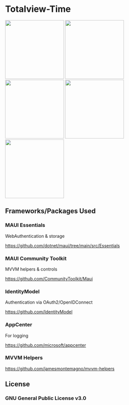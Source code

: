 # Totalview-Time

<div>
  <img src="https://user-images.githubusercontent.com/24821250/174489819-dbfe0574-f070-4342-a02c-55d120acd969.png" width="190" />
  <img src="https://user-images.githubusercontent.com/24821250/174489829-a65a2c33-7188-4073-a591-eaa8d05aa7fe.png" width="190" />
  <img src="https://user-images.githubusercontent.com/24821250/174489830-ef079de9-5152-4eb5-a792-f10e44ccc95f.png" width="190" />
  <img src="https://user-images.githubusercontent.com/24821250/174490167-8ca5d5b7-daa6-4267-ad56-19173a420861.png" width="190" />
  <img src="https://user-images.githubusercontent.com/24821250/174490157-90c01f97-67b3-491a-9328-4789542d53f6.png" width="190" />
</div>

## Frameworks/Packages Used

### MAUI Essentials
WebAuthentication & storage

https://github.com/dotnet/maui/tree/main/src/Essentials

### MAUI Community Toolkit
MVVM helpers & controls

https://github.com/CommunityToolkit/Maui

### IdentityModel
Authentication via OAuth2/OpenIDConnect

https://github.com/IdentityModel

### AppCenter
For logging

https://github.com/microsoft/appcenter

### MVVM Helpers
https://github.com/jamesmontemagno/mvvm-helpers

## License

### GNU General Public License v3.0
